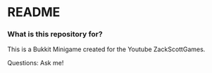 # README #

### What is this repository for? ###

This is a Bukkit Minigame created for the Youtube ZackScottGames.

Questions:
Ask me!